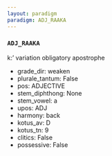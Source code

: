 ```yaml
---
layout: paradigm
paradigm: ADJ_RAAKA
---
```

### ` ADJ_RAAKA `

k:’ variation obligatory apostrophe
* grade_dir: weaken
* plurale_tantum: False
* pos: ADJECTIVE
* stem_diphthong: None
* stem_vowel: a
* upos: ADJ
* harmony: back
* kotus_av: D
* kotus_tn: 9
* clitics: False
* possessive: False
